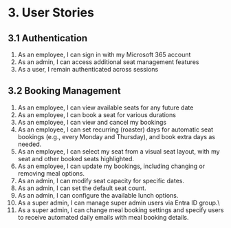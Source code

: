 # 3. User Stories

## 3.1 Authentication

1. As an employee, I can sign in with my Microsoft 365 account
2. As an admin, I can access additional seat management features
3. As a user, I remain authenticated across sessions

## 3.2 Booking Management

1. As an employee, I can view available seats for any future date
2. As an employee, I can book a seat for various durations
3. As an employee, I can view and cancel my bookings
4. As an employee, I can set recurring (roaster) days for automatic seat bookings (e.g., every Monday and Thursday), and book extra days as needed.
5. As an employee, I can select my seat from a visual seat layout, with my seat and other booked seats highlighted.
6. As an employee, I can update my bookings, including changing or removing meal options.
7. As an admin, I can modify seat capacity for specific dates.
8. As an admin, I can set the default seat count.
9. As an admin, I can configure the available lunch options.
10. As a super admin, I can manage super admin users via Entra ID group.\
11. As a super admin, I can change meal booking settings and specify users to receive automated daily emails with meal booking details.
